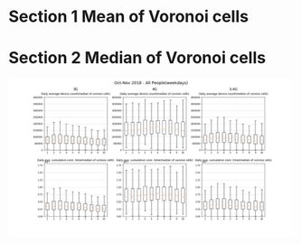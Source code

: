 # Section 1 Mean of Voronoi cells
# Section 2 Median of Voronoi cells

![med](figs/MedianOfVoronoiCells/Oct-Nov2018-AllPeople(weekdays).png)
